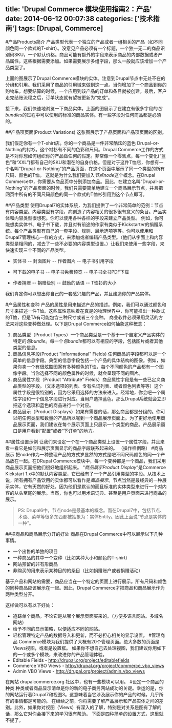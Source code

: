 title: 'Drupal Commerce 模块使用指南2：产品'
date: 2014-06-12 00:07:38
categories: ['技术指南']
tags: [Drupal, Commerce]
---
#产品Products简介
产品类型代表一个独立的产品或者一组相关的产品（如不同颜色同一个款式的T-shirt）。没意见产品必须有一个标题，一个独一无二的商品识别码SKU，一个默认价格。商品可能有额外的字段来表示商品的内部数据或者产品属性。这些根据需要添加。如果需要展示多组字段，那么一般就应该增加一个产品类型了。

上面的图展示了Drupal Commerce模块的实体。注意到Drupal节点中无处不在的分组和引用。我们采用了商品的引用域来做到这一点。当你增加了一个商品到你的购物车，想要结算的时候，一个应用到该产品的订单和条目就被创建。最后，客户走完结账流程之后，订单状态就有望被更新为“完成”。

接下来，我们快速地浏览一下商品实体。上面的图展示了在建立有很多字段的*包bundles*的过程中可以使用的标准的商品实体。有一些字段对任何商品都是必须的。

##产品项页面(Product Variations)
这张图展示了产品页面和产品项页面的区别。

我们假定你有一个T-shirt店。你的一个商品是一件非常酷炫的蓝色 Drupal-or-Nothing的衬衫。这个衬衫有不同的色彩和尺码。Drupal Commerce工作的方式是不对你想如何组织你的产品做任何的假定。非常像一个零售点，每一个变化(“蓝色”和“XXL”)都有自己的SKU和潜在的自身价格。但是对于这件T恤店，你想有一个名叫“Drupal-or-Nothing”的产品页面，在这个页面中展示了同一个类型的所有尺码、颜色的T恤。
这就是为什么我们要加入*节点node*这个概念。在Drupal Commerce中，你需要从商品页中分别添加商品。因此，在建立名叫“Drupal-or-Nothing”的产品页面的时候，我们只需要简单地建立一个商品展示节点，并且把网页中所有的不同尺码颜色的同一个款式的T恤衫引用到这个节点即可。
<!--more-->
##产品类型
使用Drupal7的实体系统，为我们提供了一个非常简单的范例：节点有内容类型。内容类型有字段，病创造了内容相关的很多很有意义的条目。产品实体和内容类型很想死。你可以使用各种各样的字段来建立产品类型。
例如，你可能想卖实体书、电子书下载，并且对有前途的作家有类似于Kickstarter的捐赠系统。每个产品类型有自己的一套字段、规则、展示选项等等。你可以使用和Drupal7管理核心一样的方式，来添加或者编辑产品类型。（他们从字面上和内容类型是相同的，减去了一些不必要的内容类型设置。）让我们来使用一些字段，来快速实现三个不同的产品类型。
- 实体书
-- 封面图片
-- 作者图片
-- 电子书引用字段

- 可下载的电子书
-- 电子书免费预览
-- 电子书全书PDF下载

- 作者捐赠
-- 捐赠级别
-- 鼓励的话语
-- T恤衫的大小

我们肯定你可以想出你自己的一套感兴趣的产品，并且建造你的产品实体。

#产品属性和变种
产品的属性是用来描述产品的描述。例如，我们可以通过颜色和尺寸来描述一件T恤。这些属性意味着在真是的物理世界中，你可能推出一种款式的T恤，但是TA有可能包含三种尺寸或者三个变种。
商业软件必须采用灵活的方法来对这些变种做处理。以下是Drupal Commerce如何抽象这种概念：
1. 商品类型（Product Types）一个商品类型是一个基于一个自定义产品实体的特定的*包bundle*。每一个*包bundle*都可以有相应的字段，包括图片或者其他类型的信息。
2. 商品信息字段(Product "Informational" Fields) 任何商品的字段都可以是一个简单的信息字段。典型的信息字段包括一个产品的具体结构的图像。例如，如果你卖一个有很炫酷图案有多种颜色的T恤，每个不同颜色的产品都有一个图像字段。当你选择不同的颜色属性的时候，就会呈现不同的图片。
3. 商品属性字段（Product "Attribute" Fields）商品属性字段是有一些已定义商品类型的字段。（文本选项的列表、专有名词列表、或者颜色列表等等）这个属性字段是很特别的，因为它采用选择的方法来进入。经常地，你会吧一个属性字段和一个信息字段进行对应。当用户选择蓝色，那么Drupal系统就会立即把这个选项和蓝色的商品进行一个对应。
4. 商品展示（Product Displays）如果有需要的话，那么商品都是分组的。你可以吧任何类型和数量的产品所以呢到一个商品展示页面上。为了更好地使用商品展示页面，我们建议在每个展示页面上只展示一个类型的商品。产品展示窗口是用户看到“配置”或者“下订单”的地方。

##属性设置示例
让我们来设定一个在一个商品类型上设置一个属性字段，并且来看一看它是如何和展示页面显示的商品字段联系起来的。
（操作样例略）
#商品展示
把node作为一种整理产品的方式岁显然的方式是吧不同尺码颜色的同一个产品放在一起。在DRupal Commerce模块中，每一个变种都是一个商品，我们采用商品展示页面把他们很好地组织起来。
“*商品展示Product Display*”是Commerce Kickstart 1.x中的默认内容类型，它已经有了一个产品引用类型的字段。从技术上说，所有拥有产品饮用的实体都可以看作是*商品展示*。节点当然是最经典的一种展示实体，它有天然的好处，因为他们是默认的而且标准的实体类型来进行一个对内容的从头至尾的展示。当然，你也可以用术语词典、甚至是用户页面来进行商品的展示。
> PS: Drupal6中，节点node是最基本的概念。而在Drupal7中，包括节点、术语、菜单等很多东西都被抽象为：实体Entity。因此上面说“节点是实体的一种”。

##把商品和商品展示分开的好处
商品在Drupal Commerce中可以展示以下几种事情。
- 一个出售的单独的项目
- 一种商品的其中一个变种（比如某种大小和颜色的T-shirt）
- 网站预留的非有形商品
- 非购买的用来表示某种目的的条目（比如捐赠账户或者捐赠活动）

基于产品和网站的需要，商品应当在一个特定的页面上进行展示。所有尺码和颜色的同种商品应该展示在一起。因此，Drupal Commerce才把商品和商品展示作为两种类型分开。

这样做可以有以下好处：
- 追踪单个商品，不论它是从哪个展示页面买来的。（方便多语言网站。多域名网站）
- 给予不同的显示策略，以便适应不同的网站。
- 轻松管理特定产品的数据导入和更新，而不必担心相关的显示设置。
#管理商品
Commerce模块为我们提供了大概有20个管理页面。绝大多数的页面是Views视图，或者是设置框。
如果你不想自己去处理视图，我们建议你用如下的一个或多个模块，来改进你的产品管理体验。
- Editable Fields - http://drupal.org/project/editablefields
- Commerce VBO Views - http://drupal.org/project/commerce_vbo_views
- Admin VBO Views - http://drupal.org/project/admin_vbo_views

在网站 drupalcommerce.org 社区中，也有一些模块可以用。
#设定一个商品的种类
种类或者商品显示清单是你的新的电子商务网站成功的关键。幸运的是，你的网站运行着Drupal7和视图3。这意味着当它涉及展示你的产品的时候，几乎所有的事情都是可能的。
在继续之前，你将需要了解产品展示和产品实体之间的差别。此外，如果你对视图（Views）有深入的了解，特别是对关系是图有了解的话，那么它对你会接下来的学习很有帮助。
下面是四种简单的设置方式，这里就不提了。